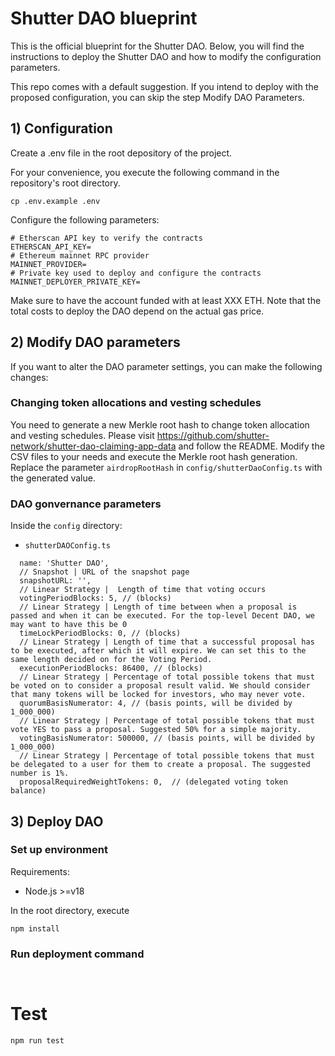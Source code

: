 # Shutter DAO blueprint

This is the official blueprint for the Shutter DAO. Below, you will find the instructions to deploy the Shutter DAO and how to modify the configuration parameters.

This repo comes with a default suggestion. If you intend to deploy with the proposed configuration, you can skip the step Modify DAO Parameters.

## 1) Configuration
Create a .env file in the root depository of the project.

For your convenience, you execute the following command in the repository's root directory.

``` 
cp .env.example .env
```

Configure the following parameters:

```
# Etherscan API key to verify the contracts
ETHERSCAN_API_KEY=
# Ethereum mainnet RPC provider
MAINNET_PROVIDER=
# Private key used to deploy and configure the contracts
MAINNET_DEPLOYER_PRIVATE_KEY=
```

Make sure to have the account funded with at least XXX ETH. Note that the total costs to deploy the DAO depend on the actual gas price.

## 2) Modify DAO parameters

If you want to alter the DAO parameter settings, you can make the following changes:

### Changing token allocations and vesting schedules
You need to generate a new Merkle root hash to change token allocation and vesting schedules. Please visit https://github.com/shutter-network/shutter-dao-claiming-app-data and follow the README. Modify the CSV files to your needs and execute the Merkle root hash generation. Replace the parameter
`airdropRootHash` in `config/shutterDaoConfig.ts` with the generated value.

### DAO gonvernance parameters
Inside the `config` directory:
- `shutterDAOConfig.ts`

```
  name: 'Shutter DAO',
  // Snapshot | URL of the snapshot page
  snapshotURL: '',
  // Linear Strategy |  Length of time that voting occurs
  votingPeriodBlocks: 5, // (blocks)
  // Linear Strategy | Length of time between when a proposal is passed and when it can be executed. For the top-level Decent DAO, we may want to have this be 0
  timeLockPeriodBlocks: 0, // (blocks)
  // Linear Strategy | Length of time that a successful proposal has to be executed, after which it will expire. We can set this to the same length decided on for the Voting Period.
  executionPeriodBlocks: 86400, // (blocks)
  // Linear Strategy | Percentage of total possible tokens that must be voted on to consider a proposal result valid. We should consider that many tokens will be locked for investors, who may never vote.
  quorumBasisNumerator: 4, // (basis points, will be divided by 1_000_000)
  // Linear Strategy | Percentage of total possible tokens that must vote YES to pass a proposal. Suggested 50% for a simple majority.
  votingBasisNumerator: 500000, // (basis points, will be divided by 1_000_000)
  // Linear Strategy | Percentage of total possible tokens that must be delegated to a user for them to create a proposal. The suggested number is 1%.
  proposalRequiredWeightTokens: 0,  // (delegated voting token balance)
```

## 3) Deploy DAO

### Set up environment

Requirements: 

- Node.js >=v18

In the root directory, execute

```
npm install
```

### Run deployment command

``` 


```



# Test
```
npm run test
```
